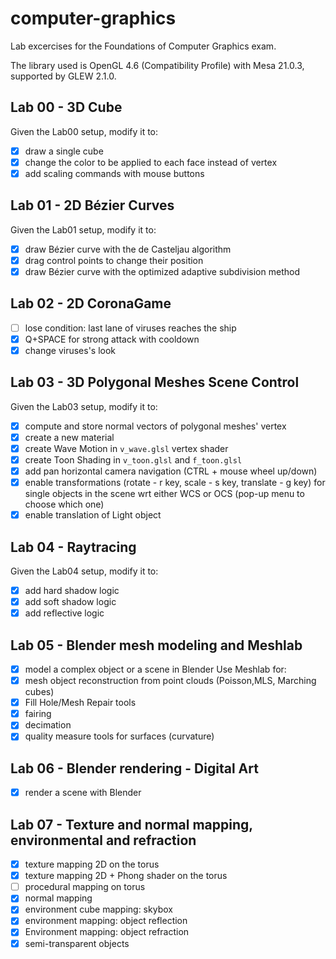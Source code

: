 # computer-graphics
Lab excercises for the Foundations of Computer Graphics exam.  

The library used is OpenGL 4.6 (Compatibility Profile) with Mesa 21.0.3, supported by GLEW 2.1.0.

## Lab 00 - 3D Cube
Given the Lab00 setup, modify it to:  
- [x] draw a single cube
- [x] change the color to be applied to each face instead of vertex
- [x] add scaling commands with mouse buttons 

## Lab 01 - 2D Bézier Curves
Given the Lab01 setup, modify it to:
- [x] draw Bézier curve with the de Casteljau algorithm
- [x] drag control points to change their position
- [x] draw Bézier curve with the optimized adaptive subdivision method

## Lab 02 - 2D CoronaGame
- [ ] lose condition: last lane of viruses reaches the ship
- [x] Q+SPACE for strong attack with cooldown
- [x] change viruses's look

## Lab 03 - 3D Polygonal Meshes Scene Control
Given the Lab03 setup, modify it to:
- [x] compute and store normal vectors of polygonal meshes' vertex
- [x] create a new material
- [x] create Wave Motion in ```v_wave.glsl``` vertex shader
- [x] create Toon Shading in ```v_toon.glsl``` and ```f_toon.glsl```
- [x] add pan horizontal camera navigation (CTRL + mouse wheel up/down)
- [x] enable transformations (rotate - r key, scale - s key, translate - g key) for single objects in the scene wrt either WCS or OCS (pop-up menu to choose which one)
- [x] enable translation of Light object

## Lab 04 - Raytracing
Given the Lab04 setup, modify it to:
- [x] add hard shadow logic
- [x] add soft shadow logic
- [x] add reflective logic

## Lab 05 - Blender mesh modeling and Meshlab
- [x] model a complex object or a scene in Blender
Use Meshlab for:
- [x] mesh object reconstruction from point clouds (Poisson,MLS, Marching cubes)
- [x] Fill Hole/Mesh Repair tools
- [x] fairing
- [x] decimation
- [x] quality measure tools for surfaces (curvature)

## Lab 06 - Blender rendering - Digital Art
- [x] render a scene with Blender

## Lab 07 - Texture and normal mapping, environmental and refraction
- [x] texture mapping 2D on the torus
- [x] texture mapping 2D + Phong shader on the torus
- [ ] procedural mapping on torus
- [x] normal mapping
- [x] environment cube mapping: skybox
- [x] environment mapping: object reflection
- [x] Environment mapping: object refraction
- [x] semi-transparent objects